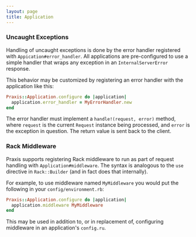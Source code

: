 ```yaml
---
layout: page
title: Application
---
```



### Uncaught Exceptions

Handling of uncaught exceptions is done by the error handler registered with `Appication#error_handler`. All applications are pre-configured to use a simple handler that wraps any exception in an `InternalServerError` response.

This behavior may be customized by registering an error handler with the application like this:
```ruby
Praxis::Application.configure do |application|
  application.error_handler = MyErrorHandler.new
end
```

The error handler must implement a `handle!(request, error)` method, where `request` is the current `Request` instance being processed, and `error` is the exception in question. The return value is sent back to the client.

### Rack Middleware

Praxis supports registering Rack middleware to run as part of request handling with `Application#middleware`. The syntax is analogous to the `use` directive in `Rack::Builder` (and in fact does that internally).

For example, to use middleware named `MyMiddleware` you would put the following in your `config/environment.rb`:
```ruby
Praxis::Application.configure do |application|
  application.middleware MyMiddleware
end
```

This may be used in addition to, or in replacement of, configuring middleware in an application's `config.ru`.
